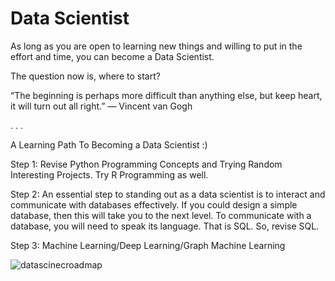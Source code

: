 # Data Scientist


As long as you are open to learning new things and willing to put in the effort and time, you can become a Data Scientist.

The question now is, where to start?

“The beginning is perhaps more difficult than anything else, but keep heart, it will turn out all right.” ― Vincent van Gogh

.
.
.


A Learning Path To Becoming a Data Scientist :)

Step 1: Revise Python Programming Concepts and Trying Random Interesting Projects. Try R Programming as well.

Step 2: An essential step to standing out as a data scientist is to interact and communicate with databases effectively. If you could design a simple database, then this will take you to the next level. To communicate with a database, you will need to speak its language. That is SQL. So, revise SQL. 

Step 3: Machine Learning/Deep Learning/Graph Machine Learning

![datascinecroadmap](https://user-images.githubusercontent.com/16865278/176794994-0558eccf-1e2b-40dc-9b78-354f82901cc5.png)

